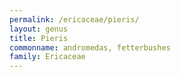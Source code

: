 ```yaml
---
permalink: /ericaceae/pieris/
layout: genus
title: Pieris
commonname: andromedas, fetterbushes
family: Ericaceae
---
```

